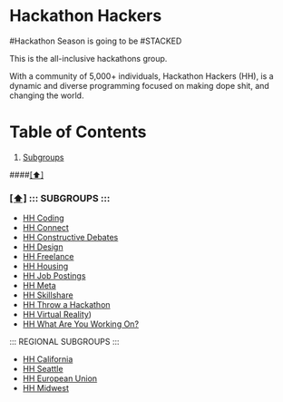 Hackathon Hackers
==================

#Hackathon Season is going to be #STACKED

This is the all-inclusive hackathons group.

With a community of 5,000+ individuals, Hackathon Hackers (HH), is a dynamic and diverse programming focused on making dope shit, and changing the world. 

# <a name='toc'>Table of Contents</a>

  1. [Subgroups](#subgroups)
  

####[[⬆]](#toc)


### [[⬆]](#toc) <a name='subgroups'>::: SUBGROUPS :::</a> 
- [HH Coding](http://bit.ly/hhcoding)
- [HH Connect](http://bit.ly/hhconnect)
- [HH Constructive Debates](http://bit.ly/hhdebates)
- [HH Design](http://bit.ly/hhdesigners)
- [HH Freelance](http://bit.ly/hhfreelance)
- [HH Housing](http://bit.ly/hhhousing)
- [HH Job Postings](http://bit.ly/hhhires)
- [HH Meta](http://bit.ly/)
- [HH Skillshare](http://bit.ly/hhskillshare)
- [HH Throw a Hackathon](http://bit.ly/hhthrowahack)
- [HH Virtual Reality](http://bit.ly/hhvirtual))
- [HH What Are You Working On?](http://bit.ly/hhwaywo)

::: REGIONAL SUBGROUPS :::
- [HH California](http://bit.ly/hhcalifornia)
- [HH Seattle](https://www.facebook.com/groups/808089029211525/)
- [HH European Union](http://bit.ly/hheurope)
- [HH Midwest](http://bit.ly/hhmidwest)
